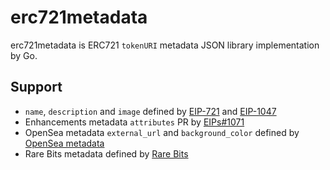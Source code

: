 # erc721metadata
erc721metadata is ERC721 `tokenURI` metadata JSON library implementation by Go.

## Support
- `name`, `description` and `image` defined by [EIP-721](https://github.com/ethereum/EIPs/blob/master/EIPS/eip-721.md) and [EIP-1047](https://github.com/ethereum/EIPs/blob/master/EIPS/eip-1047.md)
- Enhancements metadata `attributes` PR by [EIPs#1071](https://github.com/ethereum/EIPs/pull/1071)
- OpenSea metadata `external_url` and `background_color` defined by [OpenSea metadata](https://docs.opensea.io/docs/2-adding-metadata)
- Rare Bits metadata defined by [Rare Bits](https://docs.rarebits.io/v1.0/reference#tokenitem)
